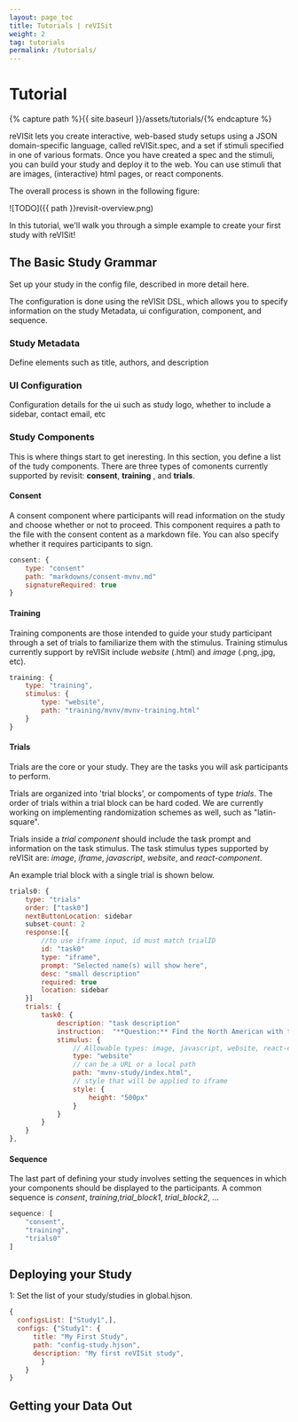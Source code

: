 ```yaml
---
layout: page_toc
title: Tutorials | reVISit
weight: 2
tag: tutorials
permalink: /tutorials/
---
```


# Tutorial

{% capture path %}{{ site.baseurl }}/assets/tutorials/{% endcapture %}

reVISit lets you create interactive, web-based study setups using a JSON domain-specific language, called reVISit.spec, and a set if stimuli specified in one of various formats. Once you have created a spec and the stimuli, you can build your study and deploy it to the web. You can use stimuli that are images, (interactive) html pages, or react components. 

The overall process is shown in the following figure: 

![TODO]({{ path }}revisit-overview.png)

In this tutorial, we'll walk you through a simple example to create your first study with reVISit! 


## The Basic Study Grammar


Set up your study in the config file, described in more detail here. 

The configuration is done using the reVISit DSL, which allows you to specify information on the study Metadata, ui configuration, component, and sequence. 


### Study Metadata

Define elements such as title, authors, and description

### UI Configuration
Configuration details for the ui such as study logo, whether to include a sidebar, contact email, etc

### Study Components

This is where things start to get ineresting. In this section, you define a list of the tudy components. There are three types of comonents currently supported by revisit: **consent**, **training** , and **trials**. 

#### Consent
A consent component where participants will read information on the study and choose whether or not to proceed. This component requires a path to the file with the consent content as a markdown file. You can also specify whether it requires participants to sign. 

```js
consent: {
    type: "consent"
    path: "markdowns/consent-mvnv.md"
    signatureRequired: true
}
```

#### Training
Training components are those intended to guide your study participant through a set of trials to familiarize them with the stimulus. Training stimulus currently support by reVISit include *website* (.html) and *image* (.png,.jpg, etc). 

```js
training: {
    type: "training",
    stimulus: {
        type: "website",
        path: "training/mvnv/mvnv-training.html"
    }
}
```
        
 
#### Trials
Trials are the core or your study. They are the tasks you will ask participants to perform.

Trials are organized into 'trial blocks', or compoments of type *trials*. The order of trials within a trial block can be hard coded. We are currently working on implementing randomization schemes as well, such as  "latin-square". 


Trials inside a *trial component* should include the task prompt and information on the task stimulus. The task stimulus types supported by reVISit are: *image*, *iframe*, *javascript*, *website*, and *react-component*. 

An example trial block with a single trial is shown below. 

```js
trials0: {
    type: "trials"
    order: ["task0"]
    nextButtonLocation: sidebar
    subset-count: 2
    response:[{
        //to use iframe input, id must match trialID
        id: "task0"
        type: "iframe",
        prompt: "Selected name(s) will show here",
        desc: "small description"
        required: true
        location: sidebar
    }]
    trials: {
        task0: {
            description: "task description"
            instruction:  "**Question:** Find the North American with the most Tweets"
            stimulus: {
                // Allowable types: image, javascript, website, react-component 
                type: "website"
                // can be a URL or a local path
                path: "mvnv-study/index.html",
                // style that will be applied to iframe
                style: {
                    height: "500px"
                }
            }
        }
    }
},
```
      

#### Sequence

The last part of defining your study involves setting the sequences in which your components should be displayed to the participants. A common sequence is *consent*, *training*,*trial_block1*, *trial_block2*, ...  

```js
sequence: [
    "consent",
    "training",
    "trials0"
]
```


## Deploying your Study 

1: Set the list of your study/studies in global.hjson. 

```js
{
  configsList: ["Study1",],
  configs: {"Study1": {
      title: "My First Study",
      path: "config-study.hjson",
      description: "My first reVISit study",
        }
    }
}
```



## Getting your Data Out 






